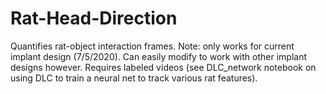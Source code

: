 # Rat-Head-Direction

Quantifies rat-object interaction frames. Note: only works for current implant design (7/5/2020). Can easily modify to work with other implant designs however. Requires labeled videos (see DLC_network notebook on using DLC to train a neural net to track various rat features).
